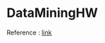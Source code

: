 # DataMiningHW

Reference : [link](http://psop-blog.logdown.com/posts/3161978-python-machine-learning-principle-component-analysis)
